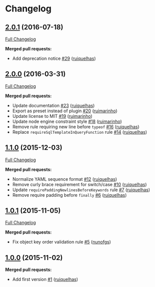 # Changelog

## [2.0.1](https://github.com/seegno/jscs-config-seegno/tree/2.0.1) (2016-07-18)
[Full Changelog](https://github.com/seegno/jscs-config-seegno/compare/2.0.0...2.0.1)

**Merged pull requests:**

- Add deprecation notice [\#29](https://github.com/seegno/jscs-config-seegno/pull/29) ([ruiquelhas](https://github.com/ruiquelhas))

## [2.0.0](https://github.com/seegno/jscs-config-seegno/tree/2.0.0) (2016-03-31)
[Full Changelog](https://github.com/seegno/jscs-config-seegno/compare/1.1.0...2.0.0)

**Merged pull requests:**

- Update documentation [\#23](https://github.com/seegno/jscs-config-seegno/pull/23) ([ruiquelhas](https://github.com/ruiquelhas))
- Export as preset instead of plugin [\#20](https://github.com/seegno/jscs-config-seegno/pull/20) ([ruimarinho](https://github.com/ruimarinho))
- Update license to MIT [\#19](https://github.com/seegno/jscs-config-seegno/pull/19) ([ruimarinho](https://github.com/ruimarinho))
- Update node engine constraint style [\#18](https://github.com/seegno/jscs-config-seegno/pull/18) ([ruimarinho](https://github.com/ruimarinho))
- Remove rule requiring new line before `typeof` [\#16](https://github.com/seegno/jscs-config-seegno/pull/16) ([ruiquelhas](https://github.com/ruiquelhas))
- Replace `requireSqlTemplateInQueryFunction` rule [\#14](https://github.com/seegno/jscs-config-seegno/pull/14) ([ruiquelhas](https://github.com/ruiquelhas))

## [1.1.0](https://github.com/seegno/jscs-config-seegno/tree/1.1.0) (2015-12-03)
[Full Changelog](https://github.com/seegno/jscs-config-seegno/compare/1.0.1...1.1.0)

**Merged pull requests:**

- Normalize YAML sequence format [\#12](https://github.com/seegno/jscs-config-seegno/pull/12) ([ruiquelhas](https://github.com/ruiquelhas))
- Remove curly brace requirement for switch/case [\#10](https://github.com/seegno/jscs-config-seegno/pull/10) ([ruiquelhas](https://github.com/ruiquelhas))
- Update `requirePaddingNewlinesBeforeKeywords` rule [\#7](https://github.com/seegno/jscs-config-seegno/pull/7) ([ruiquelhas](https://github.com/ruiquelhas))
- Remove require padding before `finally` [\#6](https://github.com/seegno/jscs-config-seegno/pull/6) ([ruiquelhas](https://github.com/ruiquelhas))

## [1.0.1](https://github.com/seegno/jscs-config-seegno/tree/1.0.1) (2015-11-05)
[Full Changelog](https://github.com/seegno/jscs-config-seegno/compare/1.0.0...1.0.1)

**Merged pull requests:**

- Fix object key order validation rule [\#5](https://github.com/seegno/jscs-config-seegno/pull/5) ([nunofgs](https://github.com/nunofgs))

## [1.0.0](https://github.com/seegno/jscs-config-seegno/tree/1.0.0) (2015-11-02)
**Merged pull requests:**

- Add first version [\#1](https://github.com/seegno/jscs-config-seegno/pull/1) ([ruiquelhas](https://github.com/ruiquelhas))
